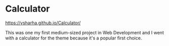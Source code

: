 # Calculator
https://vsharha.github.io/Calculator/

This was one my first medium-sized project in Web Development and I went with a calculator for the theme because it's a popular first choice.
